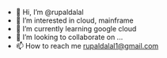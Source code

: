 - 👋 Hi, I’m @rupaldalal
- 👀 I’m interested in cloud, mainframe
- 🌱 I’m currently learning google cloud
- 💞️ I’m looking to collaborate on ...
- 📫 How to reach me rupaldalal1@gmail.com

<!---
rupaldalal/rupaldalal is a ✨ special ✨ repository because its `README.md` (this file) appears on your GitHub profile.
You can click the Preview link to take a look at your changes.
--->
